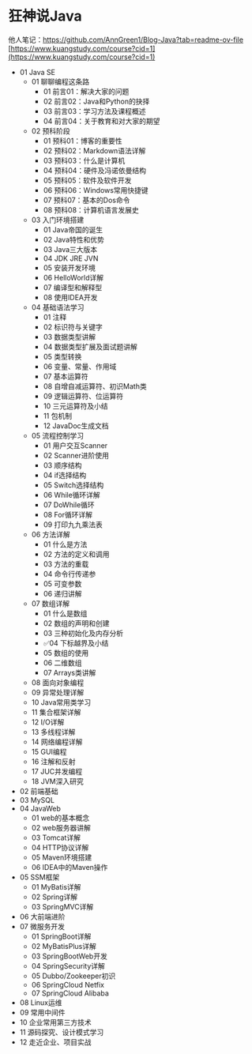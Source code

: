 # 狂神说Java

他人笔记：https://github.com/AnnGreen1/Blog-Java?tab=readme-ov-file
[https://www.kuangstudy.com/course?cid=1](https://www.kuangstudy.com/course?cid=1)
* 01 Java SE
    - 01 聊聊编程这条路
        - 01 前言01：解决大家的问题
        - 02 前言02：Java和Python的抉择
        - 03 前言03：学习方法及课程概述
        - 04 前言04：关于教育和对大家的期望
    - 02 预科阶段
        - 01 预科01：博客的重要性
        - 02 预科02：Markdown语法详解
        - 03 预科03：什么是计算机
        - 04 预科04：硬件及冯诺依曼结构
        - 05 预科05：软件及软件开发
        - 06 预科06：Windows常用快捷键
        - 07 预科07：基本的Dos命令
        - 08 预科08：计算机语言发展史
    - 03 入门环境搭建
        - 01 Java帝国的诞生
        - 02 Java特性和优势
        - 03 Java三大版本
        - 04 JDK JRE JVN
        - 05 安装开发环境
        - 06 HelloWorld详解
        - 07 编译型和解释型
        - 08 使用IDEA开发
    - 04 基础语法学习
        - 01 注释
        - 02 标识符与关键字
        - 03 数据类型讲解
        - 04 数据类型扩展及面试题讲解
        - 05 类型转换
        - 06 变量、常量、作用域
        - 07 基本运算符
        - 08 自增自减运算符、初识Math类
        - 09 逻辑运算符、位运算符
        - 10 三元运算符及小结
        - 11 包机制
        - 12 JavaDoc生成文档
    - 05 流程控制学习
        - 01 用户交互Scanner
        - 02 Scanner进阶使用
        - 03 顺序结构
        - 04 if选择结构
        - 05 Switch选择结构
        - 06 While循环详解
        - 07 DoWhile循环
        - 08 For循环详解
        - 09 打印九九乘法表
    - 06 方法详解
        - 01 什么是方法
        - 02 方法的定义和调用
        - 03 方法的重载
        - 04 命令行传递参
        - 05 可变参数
        - 06 递归讲解
    - 07 数组详解
        - 01 什么是数组
        - 02 数组的声明和创建
        - 03 三种初始化及内存分析
        - ✅04 下标越界及小结
        - 05 数组的使用
        - 06 二维数组
        - 07 Arrays类讲解
    - 08 面向对象编程
    - 09 异常处理详解
    - 10 Java常用类学习
    - 11 集合框架详解
    - 12 I/O详解
    - 13 多线程详解
    - 14 网络编程详解
    - 15 GUI编程
    - 16 注解和反射
    - 17 JUC并发编程
    - 18 JVM深入研究
* 02 前端基础
* 03 MySQL
* 04 JavaWeb
    - 01 web的基本概念
    - 02 web服务器讲解
    - 03 Tomcat详解
    - 04 HTTP协议详解
    - 05 Maven环境搭建
    - 06 IDEA中的Maven操作
* 05 SSM框架
    - 01 MyBatis详解
    - 02 Spring详解
    - 03 SpringMVC详解
* 06 大前端进阶
* 07 微服务开发
    - 01 SpringBoot详解
    - 02 MyBatisPlus详解
    - 03 SpringBootWeb开发
    - 04 SpringSecurity详解
    - 05 Dubbo/Zookeeper初识
    - 06 SpringCloud Netfix
    - 07 SpringCloud Alibaba
* 08 Linux运维
* 09 常用中间件
* 10 企业常用第三方技术
* 11 源码探究、设计模式学习
* 12 走近企业、项目实战

